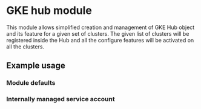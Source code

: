 # GKE hub module

This module allows simplified creation and management of GKE Hub object and its feature for a given set of clusters.
The given list of clusters will be registered inside the Hub and all the configure features will be activated on all the clusters.

## Example usage

### Module defaults

### Internally managed service account
